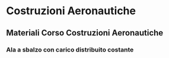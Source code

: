 # Costruzioni Aeronautiche
## Materiali Corso Costruzioni Aeronautiche
### Ala a sbalzo con carico distribuito costante
